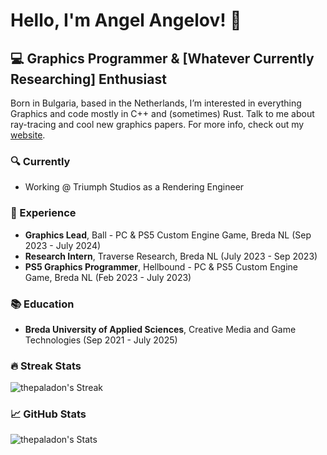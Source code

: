# Hello, I'm Angel Angelov! 👋

## 💻 Graphics Programmer & [Whatever Currently Researching] Enthusiast

Born in Bulgaria, based in the Netherlands, I’m interested in everything Graphics and code mostly in C++ and (sometimes) Rust. Talk to me about ray-tracing and cool new graphics papers.
For more info, check out my [website](https://angelov.design/about-me/).

### 🔍 Currently
- Working @ Triumph Studios as a Rendering Engineer 

### 💼 Experience
- **Graphics Lead**, Ball - PC & PS5 Custom Engine Game, Breda NL (Sep 2023 - July 2024)
- **Research Intern**, Traverse Research, Breda NL (July 2023 - Sep 2023)
- **PS5 Graphics Programmer**, Hellbound - PC & PS5 Custom Engine Game, Breda NL (Feb 2023 - July 2023)

### 📚 Education
- **Breda University of Applied Sciences**, Creative Media and Game Technologies (Sep 2021 - July 2025)

### 🔥 Streak Stats
![thepaladon's Streak](https://github-readme-streak-stats.herokuapp.com/?user=thepaladon&theme=tokyonight&hide_border=true)

### 📈 GitHub Stats
![thepaladon's Stats](https://github-readme-stats.vercel.app/api?username=thepaladon&theme=tokyonight&show_icons=true&hide_border=true&count_private=true)

<!---
thepaladon/thepaladon is a ✨ special ✨ repository because its `README.md` (this file) appears on your GitHub profile.
You can click the Preview link to take a look at your changes.
--->


